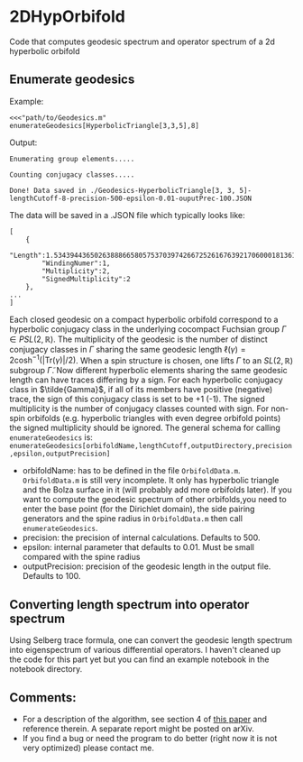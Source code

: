 # 2DHypOrbifold
Code that computes geodesic spectrum and operator spectrum of a 2d hyperbolic orbifold
## Enumerate geodesics
Example:
```
<<<"path/to/Geodesics.m"
enumerateGeodesics[HyperbolicTriangle[3,3,5],8]
```
Output:
```
Enumerating group elements.....

Counting conjugacy classes.....

Done! Data saved in ./Geodesics-HyperbolicTriangle[3, 3, 5]-lengthCutoff-8-precision-500-epsilon-0.01-ouputPrec-100.JSON
```
The data will be saved in a .JSON file which typically looks like:
```
[
	{
		"Length":1.534394436502638886658057537039742667252616763921706000181361044363384253607619919677938651299932035,
		"WindingNumer":1,
		"Multiplicity":2,
		"SignedMultiplicity":2
	},
...
]
```
Each closed geodesic on a compact hyperbolic orbifold correspond to a hyperbolic conjugacy class in the underlying cocompact Fuchsian group $\Gamma\in PSL(2,\mathbb{R})$. The multiplicity of the geodesic is the number of distinct conjugacy classes in $\Gamma$ sharing the same geodesic length $\ell(\gamma) = 2\cosh^{-1}(|\text{Tr}(\gamma)|/2)$. When a spin structure is chosen, one lifts $\Gamma$ to an $SL(2,\mathbb{R})$ subgroup $\tilde{\Gamma}$. Now different hyperbolic elements sharing the same geodesic length can have traces differing by a sign. For each hyperbolic conjugacy class in $\tilde{Gamma}$, if all of its members have positive (negative) trace, the sign of this conjugacy class is set to be +1 (-1). The signed multiplicity is the number of conjugacy classes counted with sign. For non-spin orbifolds (e.g. hyperbolic triangles with even degree orbifold points) the signed multiplicity should be ignored.
The general schema for calling `enumerateGeodesics` is:
`enumerateGeodesics[orbifoldName,lengthCutoff,outputDirectory,precision,epsilon,outputPrecision]`
* orbifoldName: has to be defined in the file `OrbifoldData.m`.  `OrbifoldData.m` is still very incomplete. It only has hyperbolic triangle and the Bolza surface in it (will probably add more orbifolds later). If you want to compute the geodesic spectrum of other orbifolds,you need to enter the base point (for the Dirichlet domain), the side pairing generators and the spine radius in `OrbifoldData.m` then call `enumerateGeodesics`.
* precision: the precision of internal calculations. Defaults to 500.
* epsilon: internal parameter that defaults to 0.01. Must be small compared with the spine radius
* outputPrecision: precision of the geodesic length in the output file. Defaults to 100.
  
## Converting length spectrum into operator spectrum 
Using Selberg trace formula, one can convert the geodesic length spectrum into eigenspectrum of various differential operators. I haven't cleaned up the code for this part yet but you can find an example notebook in the notebook directory.

## Comments:
* For a description of the algorithm, see section 4 of [this paper](https://jamathr.org/index.php/jamr/article/view/Vol-3Issue-1Paper-3) and reference therein. A separate report might be posted on arXiv.
* If you find a bug or need the program to do better (right now it is not very optimized) please contact me. 

